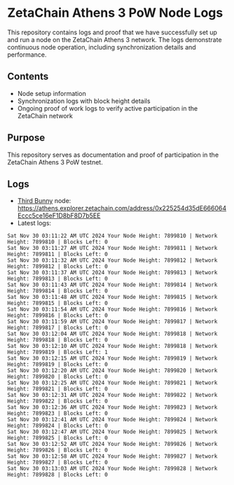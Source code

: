 # ZetaChain Athens 3 PoW Node Logs
This repository contains logs and proof that we have successfully set up and run a node on the ZetaChain Athens 3 network. The logs demonstrate continuous node operation, including synchronization details and performance.

## Contents
- Node setup information
- Synchronization logs with block height details
- Ongoing proof of work logs to verify active participation in the ZetaChain network

## Purpose
This repository serves as documentation and proof of participation in the ZetaChain Athens 3 PoW testnet.

## Logs

- [Third Bunny](https://thirdbunny.xyz/) node: https://athens.explorer.zetachain.com/address/0x225254d35dE666064Eccc5ce16eF1D8bF8D7b5EE
- Latest logs:
```
Sat Nov 30 03:11:22 AM UTC 2024 Your Node Height: 7899810 | Network Height: 7899810 | Blocks Left: 0
Sat Nov 30 03:11:27 AM UTC 2024 Your Node Height: 7899811 | Network Height: 7899811 | Blocks Left: 0
Sat Nov 30 03:11:32 AM UTC 2024 Your Node Height: 7899812 | Network Height: 7899812 | Blocks Left: 0
Sat Nov 30 03:11:37 AM UTC 2024 Your Node Height: 7899813 | Network Height: 7899813 | Blocks Left: 0
Sat Nov 30 03:11:43 AM UTC 2024 Your Node Height: 7899814 | Network Height: 7899814 | Blocks Left: 0
Sat Nov 30 03:11:48 AM UTC 2024 Your Node Height: 7899815 | Network Height: 7899815 | Blocks Left: 0
Sat Nov 30 03:11:54 AM UTC 2024 Your Node Height: 7899816 | Network Height: 7899816 | Blocks Left: 0
Sat Nov 30 03:11:59 AM UTC 2024 Your Node Height: 7899817 | Network Height: 7899817 | Blocks Left: 0
Sat Nov 30 03:12:04 AM UTC 2024 Your Node Height: 7899818 | Network Height: 7899818 | Blocks Left: 0
Sat Nov 30 03:12:10 AM UTC 2024 Your Node Height: 7899818 | Network Height: 7899819 | Blocks Left: 1
Sat Nov 30 03:12:15 AM UTC 2024 Your Node Height: 7899819 | Network Height: 7899819 | Blocks Left: 0
Sat Nov 30 03:12:20 AM UTC 2024 Your Node Height: 7899820 | Network Height: 7899820 | Blocks Left: 0
Sat Nov 30 03:12:25 AM UTC 2024 Your Node Height: 7899821 | Network Height: 7899821 | Blocks Left: 0
Sat Nov 30 03:12:31 AM UTC 2024 Your Node Height: 7899822 | Network Height: 7899822 | Blocks Left: 0
Sat Nov 30 03:12:36 AM UTC 2024 Your Node Height: 7899823 | Network Height: 7899823 | Blocks Left: 0
Sat Nov 30 03:12:41 AM UTC 2024 Your Node Height: 7899824 | Network Height: 7899824 | Blocks Left: 0
Sat Nov 30 03:12:47 AM UTC 2024 Your Node Height: 7899825 | Network Height: 7899825 | Blocks Left: 0
Sat Nov 30 03:12:52 AM UTC 2024 Your Node Height: 7899826 | Network Height: 7899826 | Blocks Left: 0
Sat Nov 30 03:12:58 AM UTC 2024 Your Node Height: 7899827 | Network Height: 7899827 | Blocks Left: 0
Sat Nov 30 03:13:03 AM UTC 2024 Your Node Height: 7899828 | Network Height: 7899828 | Blocks Left: 0
```
